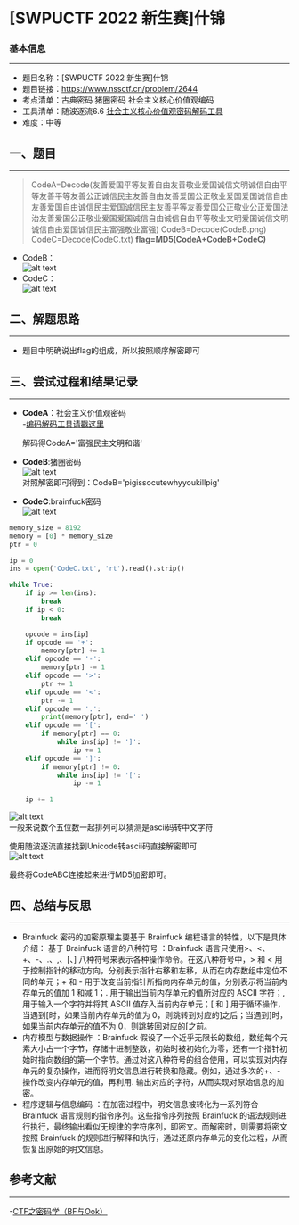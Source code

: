 # [SWPUCTF 2022 新生赛]什锦

### 基本信息
---
* 题目名称：[SWPUCTF 2022 新生赛]什锦
* 题目链接：https://www.nssctf.cn/problem/2644
* 考点清单：古典密码 猪圈密码 社会主义核心价值观编码
* 工具清单：随波逐流6.6 [社会主义核心价值观密码解码工具](https://ctf.bugku.com/tool/cvecode)
* 难度：中等


## 一、题目
---
>CodeA=Decode(友善爱国平等友善自由友善敬业爱国诚信文明诚信自由平等友善平等友善公正诚信民主友善自由友善爱国公正敬业爱国爱国诚信自由友善爱国自由诚信民主爱国诚信民主友善平等友善爱国公正敬业公正爱国法治友善爱国公正敬业爱国爱国诚信自由诚信自由平等敬业文明爱国诚信文明诚信自由爱国诚信民主富强敬业富强)
CodeB=Decode(CodeB.png)
CodeC=Decode(CodeC.txt)
**flag=MD5(CodeA+CodeB+CodeC)**

* CodeB：<br>
  ![alt text](./image/什锦-codeB.png)<br>
* CodeC：<br>
  ![alt text](./image/什锦-codeC.png)<br>
## 二、解题思路
---
* 题目中明确说出flag的组成，所以按照顺序解密即可
## 三、尝试过程和结果记录
---
* **CodeA**：社会主义价值观密码<br>
  -[编码解码工具请戳这里](https://ctf.bugku.com/tool/cvecode)<br>

  解码得CodeA='富强民主文明和谐'

* **CodeB**:猪圈密码<br>
  ![alt text](./image/什锦-猪圈密码.png)<br>
  对照解密即可得到：CodeB='pigissocutewhyyoukillpig'

* **CodeC**:brainfuck密码<br>
  ![alt text](./image/什锦-brainfuck.png)<br>
```python
memory_size = 8192
memory = [0] * memory_size
ptr = 0

ip = 0
ins = open('CodeC.txt', 'rt').read().strip()

while True:
    if ip >= len(ins):
        break
    if ip < 0:
        break

    opcode = ins[ip]
    if opcode == '+':
        memory[ptr] += 1
    elif opcode == '-':
        memory[ptr] -= 1
    elif opcode == '>':
        ptr += 1
    elif opcode == '<':
        ptr -= 1
    elif opcode == '.':
        print(memory[ptr], end=' ')
    elif opcode == '[':
        if memory[ptr] == 0:
            while ins[ip] != ']':
                ip += 1
    elif opcode == ']':
        if memory[ptr] != 0:
            while ins[ip] != '[':
                ip -= 1

    ip += 1
```
![alt text](./image/什锦-brainfuck解码.png)<br>
一般来说数个五位数一起排列可以猜测是ascii码转中文字符

使用随波逐流直接找到Unicode转ascii码直接解密即可<br>
![alt text](./image/什锦-ascii码转中文.png)<br>

最终将CodeABC连接起来进行MD5加密即可。

## 四、总结与反思
---
* Brainfuck 密码的加密原理主要基于 Brainfuck 编程语言的特性，以下是具体介绍：
基于 Brainfuck 语言的八种符号 ：Brainfuck 语言只使用>、<、+、-、.、,、[、] 八种符号来表示各种操作命令。在这八种符号中，> 和 < 用于控制指针的移动方向，分别表示指针右移和左移，从而在内存数组中定位不同的单元；+ 和 - 用于改变当前指针所指向内存单元的值，分别表示将当前内存单元的值加 1 和减 1；. 用于输出当前内存单元的值所对应的 ASCII 字符；, 用于输入一个字符并将其 ASCII 值存入当前内存单元；[ 和 ] 用于循环操作，当遇到[时，如果当前内存单元的值为 0，则跳转到对应的]之后；当遇到]时，如果当前内存单元的值不为 0，则跳转回对应的[之前。
* 内存模型与数据操作 ：Brainfuck 假设了一个近乎无限长的数组，数组每个元素大小占一个字节，存储十进制整数，初始时被初始化为零，还有一个指针初始时指向数组的第一个字节。通过对这八种符号的组合使用，可以实现对内存单元的复杂操作，进而将明文信息进行转换和隐藏。例如，通过多次的+、- 操作改变内存单元的值，再利用. 输出对应的字符，从而实现对原始信息的加密。
* 程序逻辑与信息编码 ：在加密过程中，明文信息被转化为一系列符合 Brainfuck 语言规则的指令序列。这些指令序列按照 Brainfuck 的语法规则进行执行，最终输出看似无规律的字符序列，即密文。而解密时，则需要将密文按照 Brainfuck 的规则进行解释和执行，通过还原内存单元的变化过程，从而恢复出原始的明文信息。

## 参考文献
---
-[CTF之密码学（BF与Ook）](https://blog.csdn.net/qq_73792226/article/details/143990891)
